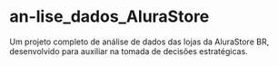 # an-lise_dados_AluraStore
Um projeto completo de análise de dados das lojas da AluraStore BR, desenvolvido para auxiliar na tomada de decisões estratégicas.
